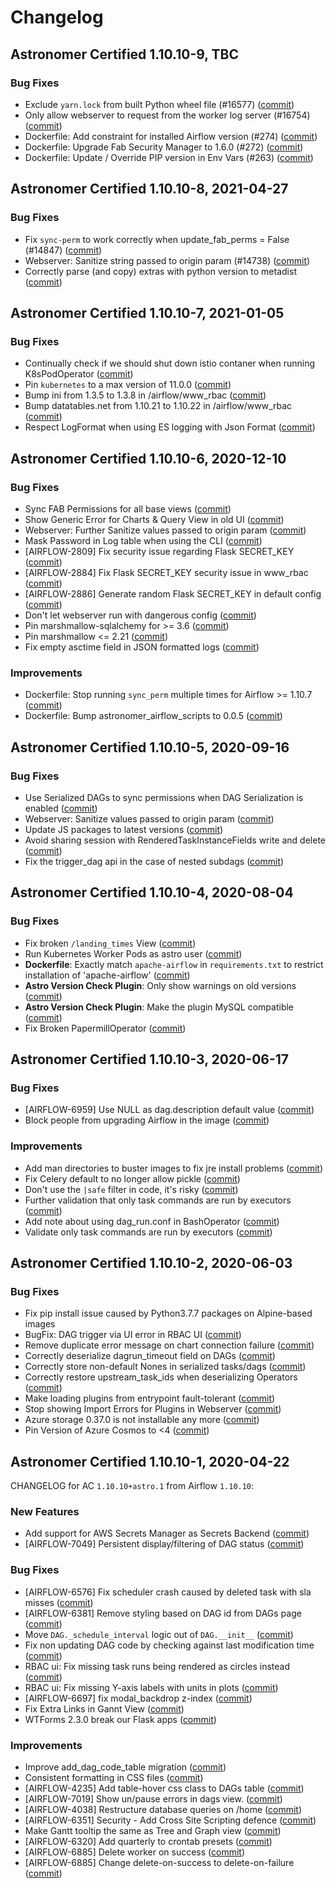 # Changelog

Astronomer Certified 1.10.10-9, TBC
--------------------------------------------

### Bug Fixes

- Exclude ``yarn.lock`` from built Python wheel file (#16577) ([commit](https://github.com/astronomer/airflow/commit/06804608f))
- Only allow webserver to request from the worker log server (#16754) ([commit](https://github.com/astronomer/airflow/commit/1df632588))
- Dockerfile: Add constraint for installed Airflow version (#274) ([commit](https://github.com/astronomer/ap-airflow/commit/60174ec))
- Dockerfile: Upgrade Fab Security Manager to 1.6.0 (#272) ([commit](https://github.com/astronomer/ap-airflow/commit/417fd59))
- Dockerfile: Update / Override PIP version in Env Vars (#263) ([commit](https://github.com/astronomer/ap-airflow/commit/ab60218))

Astronomer Certified 1.10.10-8, 2021-04-27
--------------------------------------------

### Bug Fixes

- Fix `sync-perm` to work correctly when update_fab_perms = False (#14847) ([commit](https://github.com/astronomer/airflow/commit/7b45e4d36))
- Webserver: Sanitize string passed to origin param (#14738) ([commit](https://github.com/astronomer/airflow/commit/825f250a0))
- Correctly parse (and copy) extras with python version to metadist ([commit](https://github.com/astronomer/airflow/commit/9dbcf77a9))

Astronomer Certified 1.10.10-7, 2021-01-05
--------------------------------------------

### Bug Fixes

- Continually check if we should shut down istio contaner when running K8sPodOperator ([commit](https://github.com/astronomer/airflow/commit/ac71daea657589a45f30912ee3cc13521c077b6e))
- Pin `kubernetes` to a max version of 11.0.0 ([commit](https://github.com/astronomer/airflow/commit/d441d0e79f2f626c95e770499385a67bdfdc06b7))
- Bump ini from 1.3.5 to 1.3.8 in /airflow/www_rbac ([commit](https://github.com/astronomer/airflow/commit/a894d7104ad4d2c2d381ca91ead40e69abb6c344))
- Bump datatables.net from 1.10.21 to 1.10.22 in /airflow/www_rbac ([commit](https://github.com/astronomer/airflow/commit/6f91e2cf12077acda3a72e418fff4f04fab5f236))
- Respect LogFormat when using ES logging with Json Format ([commit](https://github.com/astronomer/airflow/commit/18644b500dce7178c74febda423847d2a666444a))

Astronomer Certified 1.10.10-6, 2020-12-10
--------------------------------------------

### Bug Fixes

- Sync FAB Permissions for all base views ([commit](https://github.com/astronomer/airflow/commit/a9636ef08a91a51b7a53885ec14b74e56b95309c))
- Show Generic Error for Charts & Query View in old UI ([commit](https://github.com/astronomer/airflow/commit/e6112803e6297a4e92eccc61d16b323f80ebd620))
- Webserver: Further Sanitize values passed to origin param ([commit](https://github.com/astronomer/airflow/commit/0f722476bcc4d3b06ee068b87430d3d544c15e56))
- Mask Password in Log table when using the CLI ([commit](https://github.com/astronomer/airflow/commit/a3d676099f022113fd92e0fd877d3805c5db38f7))
- [AIRFLOW-2809] Fix security issue regarding Flask SECRET_KEY ([commit](https://github.com/astronomer/airflow/commit/67de55ef854ede069b71244fa5602dbff7bb95db))
- [AIRFLOW-2884] Fix Flask SECRET_KEY security issue in www_rbac ([commit](https://github.com/astronomer/airflow/commit/b3711ff24059f79c1f89d5b5b3af675b54e18485))
- [AIRFLOW-2886] Generate random Flask SECRET_KEY in default config ([commit](https://github.com/astronomer/airflow/commit/cc91e3acc8a04882e66de21b251c04baff1190b7))
- Don't let webserver run with dangerous config ([commit](https://github.com/astronomer/airflow/commit/b1e2be786bdd74be369bfb3bb19c7cb1c1a067e1))
- Pin marshmallow-sqlalchemy for >= 3.6 ([commit](https://github.com/astronomer/airflow/commit/62572a44ca9495cb4c29c76ffdd0b3cb83dd4bc4))
- Pin marshmallow <= 2.21 ([commit](https://github.com/astronomer/airflow/commit/efa7193f2c5b30e8441e02dd48e0921ddd247cc0))
- Fix empty asctime field in JSON formatted logs ([commit](https://github.com/astronomer/airflow/commit/3d4386c68eacfac53607bac4ebbe5b19db1ced16))

### Improvements

- Dockerfile: Stop running `sync_perm` multiple times for Airflow >= 1.10.7 ([commit](https://github.com/astronomer/ap-airflow/commit/9c10dcf))
- Dockerfile: Bump astronomer_airflow_scripts to 0.0.5 ([commit](https://github.com/astronomer/ap-airflow/commit/42b4169))

Astronomer Certified 1.10.10-5, 2020-09-16
--------------------------------------------

### Bug Fixes

- Use Serialized DAGs to sync permissions when DAG Serialization is enabled ([commit](https://github.com/astronomer/airflow/commit/4f546071712728da3db0afcd9fcdabd5851acfd3))
- Webserver: Sanitize values passed to origin param ([commit](https://github.com/astronomer/airflow/commit/f89a3cfd7ef1d45a17b1354ba60711bc2539839d))
- Update JS packages to latest versions ([commit](https://github.com/astronomer/airflow/commit/655c7707c228fbf7bb3d2e6bd00515c9acb301f8))
- Avoid sharing session with RenderedTaskInstanceFields write and delete ([commit](https://github.com/astronomer/airflow/commit/46c6c43c7889b5df7d58ead33e5843b0ea98a9f6))
- Fix the trigger_dag api in the case of nested subdags ([commit](https://github.com/astronomer/airflow/commit/8c4c4979ca39441e0ce057f02d01f8dfe1773693))

Astronomer Certified 1.10.10-4, 2020-08-04
--------------------------------------------

### Bug Fixes

- Fix broken `/landing_times` View ([commit](https://github.com/astronomer/airflow/commit/a55b8f6))
- Run Kubernetes Worker Pods as astro user ([commit](https://github.com/astronomer/ap-airflow/commit/f6819a4))
- **Dockerfile**: Exactly match `apache-airflow` in `requirements.txt` to restrict installation of 'apache-airflow' ([commit](https://github.com/astronomer/ap-airflow/commit/c2536db))
- **Astro Version Check Plugin**: Only show warnings on old versions ([commit](https://github.com/astronomer/astronomer-airflow-version-check/commit/24ad49e))
- **Astro Version Check Plugin**: Make the plugin MySQL compatible ([commit](https://github.com/astronomer/astronomer-airflow-version-check/commit/0210f60))
- Fix Broken PapermillOperator ([commit](https://github.com/astronomer/astronomer-airflow-version-check/commit/811cc75))

Astronomer Certified 1.10.10-3, 2020-06-17
--------------------------------------------

### Bug Fixes

- [AIRFLOW-6959] Use NULL as dag.description default value ([commit](https://github.com/astronomer/airflow/commit/548f4be32))
- Block people from upgrading Airflow in the image ([commit](https://github.com/astronomer/ap-airflow/commit/bf517ea))

### Improvements

- Add man directories to buster images to fix jre install problems ([commit](https://github.com/astronomer/ap-airflow/commit/551995e))
- Fix Celery default to no longer allow pickle ([commit](https://github.com/astronomer/airflow/commit/45a2a3315))
- Don't use the `|safe` filter in code, it's risky ([commit](https://github.com/astronomer/airflow/commit/774a34e12))
- Further validation that only task commands are run by executors ([commit](https://github.com/astronomer/airflow/commit/c96af8e3f))
- Add note about using dag_run.conf in BashOperator ([commit](https://github.com/astronomer/airflow/commit/2591294df))
- Validate only task commands are run by executors ([commit](https://github.com/astronomer/airflow/commit/4aea266a6))

Astronomer Certified 1.10.10-2, 2020-06-03
--------------------------------------------

### Bug Fixes

- Fix pip install issue caused by Python3.7.7 packages on Alpine-based images
- BugFix: DAG trigger via UI error in RBAC UI ([commit](https://github.com/astronomer/airflow/commit/356b7b1))
- Remove duplicate error message on chart connection failure ([commit](https://github.com/astronomer/airflow/commit/c4ff230))
- Correctly deserialize dagrun_timeout field on DAGs ([commit](https://github.com/astronomer/airflow/commit/1f12f3f))
- Correctly store non-default Nones in serialized tasks/dags ([commit](https://github.com/astronomer/airflow/commit/2bf89bf))
- Correctly restore upstream_task_ids when deserializing Operators ([commit](https://github.com/astronomer/airflow/commit/bf04e3e))
- Make loading plugins from entrypoint fault-tolerant ([commit](https://github.com/astronomer/airflow/commit/35c068c))
- Stop showing Import Errors for Plugins in Webserver ([commit](https://github.com/astronomer/airflow/commit/ef70c9c))
- Azure storage 0.37.0 is not installable any more ([commit](https://github.com/astronomer/airflow/commit/072f947))
- Pin Version of Azure Cosmos to <4 ([commit](https://github.com/astronomer/airflow/commit/684653d))

Astronomer Certified 1.10.10-1, 2020-04-22
-----------------------------------------------

CHANGELOG for AC `1.10.10+astro.1` from Airflow `1.10.10`:


### New Features

- Add support for AWS Secrets Manager as Secrets Backend ([commit](https://github.com/apache/airflow/commit/75156fb23))
- [AIRFLOW-7049] Persistent display/filtering of DAG status ([commit](https://github.com/apache/airflow/commit/830987fd7))


### Bug Fixes

- [AIRFLOW-6576] Fix scheduler crash caused by deleted task with sla misses ([commit](https://github.com/apache/airflow/commit/))
- [AIRFLOW-6381] Remove styling based on DAG id from DAGs page ([commit](https://github.com/apache/airflow/commit/))
- Move `DAG._schedule_interval` logic out of `DAG.__init__` ([commit](https://github.com/apache/airflow/commit/a354cc3a1))
- Fix non updating DAG code by checking against last modification time ([commit](https://github.com/apache/airflow/commit/9166df5ef))
- RBAC ui: Fix missing task runs being rendered as circles instead ([commit](https://github.com/apache/airflow/commit/cd763cd1f))
- RBAC ui: Fix missing Y-axis labels with units in plots ([commit](https://github.com/apache/airflow/commit/1c5a1c121))
- [AIRFLOW-6697] fix modal_backdrop z-index ([commit](https://github.com/apache/airflow/commit/4066447f7))
- Fix Extra Links in Gannt View ([commit](https://github.com/apache/airflow/commit/504c711a6))
- WTForms 2.3.0 break our Flask apps ([commit](https://github.com/apache/airflow/commit/bb48dafe9))


### Improvements

- Improve add_dag_code_table migration ([commit](https://github.com/apache/airflow/commit/3dded72db))
- Consistent formatting in CSS files ([commit](https://github.com/apache/airflow/commit/b261516c8))
- [AIRFLOW-4235] Add table-hover css class to DAGs table ([commit](https://github.com/apache/airflow/commit/324954c7d))
- [AIRFLOW-7019] Show un/pause errors in dags view. ([commit](https://github.com/apache/airflow/commit/a99520180))
- [AIRFLOW-4038] Restructure database queries on /home ([commit](https://github.com/apache/airflow/commit/63260c995))
- [AIRFLOW-6351] Security - Add Cross Site Scripting defence ([commit](https://github.com/apache/airflow/commit/afa4b11fd))
- Make Gantt tooltip the same as Tree and Graph view ([commit](https://github.com/apache/airflow/commit/94757dd55))
- [AIRFLOW-6320] Add quarterly to crontab presets ([commit](https://github.com/apache/airflow/commit/5d1aaa90b))
- [AIRFLOW-6885] Delete worker on success ([commit](https://github.com/apache/airflow/commit/14ddf04b8))
- [AIRFLOW-6885] Change delete-on-success to delete-on-failure ([commit](https://github.com/apache/airflow/commit/27dc6c299))
